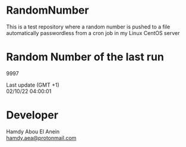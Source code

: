 # RandomNumber    
This is a test repository where a random number is pushed to a file automatically passwordless from a cron job in my Linux CentOS server    
# Random Number of the last run   
9997
      
Last update (GMT +1)    
02/10/22 04:00:01
# Developer    
Hamdy Abou El Anein   
hamdy.aea@protonmail.com
